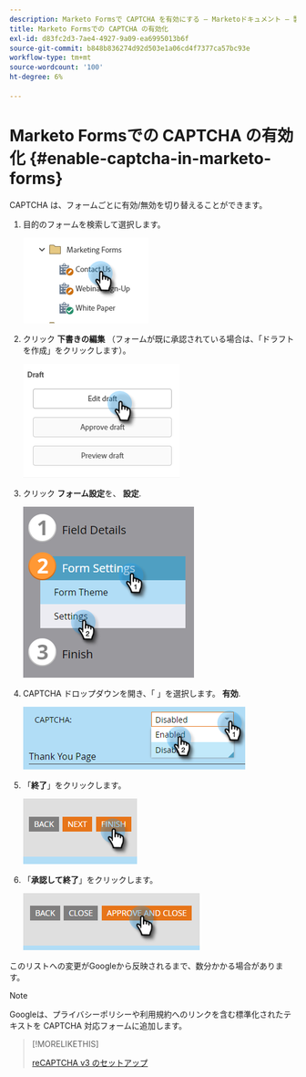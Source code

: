 ```yaml
---
description: Marketo Formsで CAPTCHA を有効にする — Marketoドキュメント — 製品ドキュメント
title: Marketo Formsでの CAPTCHA の有効化
exl-id: d83fc2d3-7ae4-4927-9a09-ea6995013b6f
source-git-commit: b848b836274d92d503e1a06cd4f7377ca57bc93e
workflow-type: tm+mt
source-wordcount: '100'
ht-degree: 6%

---
```


# Marketo Formsでの CAPTCHA の有効化 {#enable-captcha-in-marketo-forms}

CAPTCHA は、フォームごとに有効/無効を切り替えることができます。

1. 目的のフォームを検索して選択します。

   ![](assets/enable-captcha-in-marketo-forms-1.png)

1. クリック **下書きの編集** （フォームが既に承認されている場合は、「ドラフトを作成」をクリックします）。

   ![](assets/enable-captcha-in-marketo-forms-2.png)

1. クリック **フォーム設定**&#x200B;を、 **設定**.

   ![](assets/enable-captcha-in-marketo-forms-3.png)

1. CAPTCHA ドロップダウンを開き、「 」を選択します。 **有効**.

   ![](assets/enable-captcha-in-marketo-forms-4.png)

1. 「**終了**」をクリックします。

   ![](assets/enable-captcha-in-marketo-forms-5.png)

1. 「**承認して終了**」をクリックします。

   ![](assets/enable-captcha-in-marketo-forms-6.png)

このリストへの変更がGoogleから反映されるまで、数分かかる場合があります。

>[!NOTE]
>
>Googleは、プライバシーポリシーや利用規約へのリンクを含む標準化されたテキストを CAPTCHA 対応フォームに追加します。

>[!MORELIKETHIS]
>
>[reCAPTCHA v3 のセットアップ](/help/marketo/product-docs/demand-generation/forms/using-captcha/setting-up-recaptcha-v3.md)
